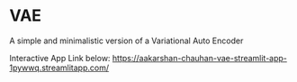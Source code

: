# VAE
A simple and minimalistic version of a Variational Auto Encoder

Interactive App Link below:
https://aakarshan-chauhan-vae-streamlit-app-1pywwq.streamlitapp.com/
